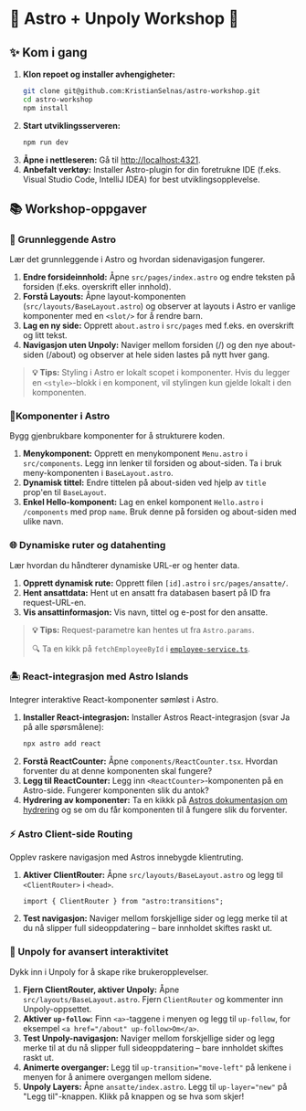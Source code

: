 # 🚀 Astro + Unpoly Workshop 🌟

## ✨ Kom i gang

1.  **Klon repoet og installer avhengigheter:**
    ```sh
    git clone git@github.com:KristianSelnas/astro-workshop.git
    cd astro-workshop
    npm install
    ```
2.  **Start utviklingsserveren:**
    ```sh
    npm run dev
    ```
3.  **Åpne i nettleseren:** Gå til [http://localhost:4321](http://localhost:4321).
4.  **Anbefalt verktøy:**
    Installer Astro-plugin for din foretrukne IDE (f.eks. Visual Studio Code, IntelliJ IDEA) for best utviklingsopplevelse.

## 📚 Workshop-oppgaver

### 🔭 Grunnleggende Astro

Lær det grunnleggende i Astro og hvordan sidenavigasjon fungerer.

1.  **Endre forsideinnhold:** Åpne `src/pages/index.astro` og endre teksten på forsiden (f.eks. overskrift eller innhold).
2.  **Forstå Layouts:** Åpne layout-komponenten (`src/layouts/BaseLayout.astro`) og observer at layouts i Astro er vanlige komponenter med en `<slot/>` for å rendre barn.
3.  **Lag en ny side:** Opprett `about.astro` i `src/pages` med f.eks. en overskrift og litt tekst.
4.  **Navigasjon uten Unpoly:** Naviger mellom forsiden (/) og den nye about-siden (/about) og observer at hele siden lastes på nytt hver gang.

> **💡 Tips:** Styling i Astro er lokalt scopet i komponenter. Hvis du legger en `<style>`-blokk i en komponent, vil stylingen kun gjelde lokalt i den komponenten.

### 🧩Komponenter i Astro

Bygg gjenbrukbare komponenter for å strukturere koden.

1.  **Menykomponent:** Opprett en menykomponent `Menu.astro` i `src/components`. Legg inn lenker til forsiden og about-siden. Ta i bruk meny-komponenten i `BaseLayout.astro`.
2.  **Dynamisk tittel:** Endre tittelen på about-siden ved hjelp av `title` prop'en til `BaseLayout`.
3.  **Enkel Hello-komponent:** Lag en enkel komponent `Hello.astro` i `/components` med prop `name`. Bruk denne på forsiden og about-siden med ulike navn.

### 🌐 Dynamiske ruter og datahenting

Lær hvordan du håndterer dynamiske URL-er og henter data.

1.  **Opprett dynamisk rute:** Opprett filen `[id].astro` i `src/pages/ansatte/`.
2.  **Hent ansattdata:** Hent ut en ansatt fra databasen basert på ID fra request-URL-en.
3.  **Vis ansattinformasjon:** Vis navn, tittel og e-post for den ansatte.

> **💡 Tips:** Request-parametre kan hentes ut fra `Astro.params`.
>
> 🔍 Ta en kikk på `fetchEmployeeById` i [`employee-service.ts`](src/utils/employee-service.ts).

### 🏝️ React-integrasjon med Astro Islands

Integrer interaktive React-komponenter sømløst i Astro.

1.  **Installer React-integrasjon:** Installer Astros React-integrasjon (svar Ja på alle spørsmålene):
    ```sh
    npx astro add react
    ```
2.  **Forstå ReactCounter:** Åpne `components/ReactCounter.tsx`. Hvordan forventer du at denne komponenten skal fungere?
3.  **Legg til ReactCounter:** Legg inn `<ReactCounter>`-komponenten på en Astro-side. Fungerer komponenten slik du antok?
4.  **Hydrering av komponenter:** Ta en kikkk på [Astros dokumentasjon om hydrering](https://docs.astro.build/en/guides/framework-components/#hydrating-interactive-components) og se om du får komponenten til å fungere slik du forventer.

### ⚡ Astro Client-side Routing

Opplev raskere navigasjon med Astros innebygde klientruting.

1.  **Aktiver ClientRouter:** Åpne `src/layouts/BaseLayout.astro` og legg til `<ClientRouter>` i `<head>`.
    ```astro
    import { ClientRouter } from "astro:transitions";
    ```
2.  **Test navigasjon:** Naviger mellom forskjellige sider og legg merke til at du nå slipper full sideoppdatering – bare innholdet skiftes raskt ut.

### 🔄 Unpoly for avansert interaktivitet

Dykk inn i Unpoly for å skape rike brukeropplevelser.

1.  **Fjern ClientRouter, aktiver Unpoly:** Åpne `src/layouts/BaseLayout.astro`. Fjern `ClientRouter` og kommenter inn Unpoly-oppsettet.
2.  **Aktiver `up-follow`:** Finn `<a>`-taggene i menyen og legg til `up-follow`, for eksempel `<a href="/about" up-follow>Om</a>`.
3.  **Test Unpoly-navigasjon:** Naviger mellom forskjellige sider og legg merke til at du nå slipper full sideoppdatering – bare innholdet skiftes raskt ut.
4.  **Animerte overganger:** Legg til `up-transition="move-left"` på lenkene i menyen for å animere overgangen mellom sidene.
5.  **Unpoly Layers:** Åpne `ansatte/index.astro`. Legg til `up-layer="new"` på "Legg til"-knappen. Klikk på knappen og se hva som skjer!
